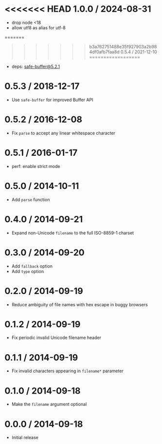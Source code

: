 <<<<<<< HEAD
1.0.0 / 2024-08-31
==================

  * drop node <18
  * allow utf8 as alias for utf-8

=======
>>>>>>> b3a762751488e35f927903a2b984df0afb7faa8d
0.5.4 / 2021-12-10
==================

  * deps: safe-buffer@5.2.1

0.5.3 / 2018-12-17
==================

  * Use `safe-buffer` for improved Buffer API

0.5.2 / 2016-12-08
==================

  * Fix `parse` to accept any linear whitespace character

0.5.1 / 2016-01-17
==================

  * perf: enable strict mode

0.5.0 / 2014-10-11
==================

  * Add `parse` function

0.4.0 / 2014-09-21
==================

  * Expand non-Unicode `filename` to the full ISO-8859-1 charset

0.3.0 / 2014-09-20
==================

  * Add `fallback` option
  * Add `type` option

0.2.0 / 2014-09-19
==================

  * Reduce ambiguity of file names with hex escape in buggy browsers

0.1.2 / 2014-09-19
==================

  * Fix periodic invalid Unicode filename header

0.1.1 / 2014-09-19
==================

  * Fix invalid characters appearing in `filename*` parameter

0.1.0 / 2014-09-18
==================

  * Make the `filename` argument optional

0.0.0 / 2014-09-18
==================

  * Initial release
